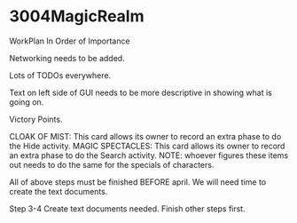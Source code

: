 # 3004MagicRealm
WorkPlan In Order of Importance

Networking needs to be added. 

Lots of TODOs everywhere.

Text on left side of GUI needs to be more descriptive in showing what is going on.

Victory Points.

CLOAK OF MIST:  This card allows its owner to record an extra phase to do the Hide activity.
MAGIC SPECTACLES:  This card allows its owner to record an extra phase to do the Search activity.
NOTE: whoever figures these items out needs to do the same for the specials of characters.


All of above steps must be finished BEFORE april. We will need time to create the text documents.

Step 3-4
Create text documents needed.
Finish other steps first.
